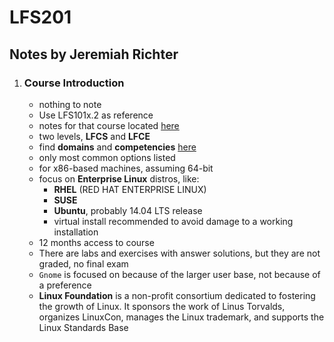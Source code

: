 # LFS201
## Notes by Jeremiah Richter

1. ### Course Introduction
    * nothing  to note
    * Use LFS101x.2 as reference
    * notes for that course located [here](./lfs101-notes.md "lfs101-notes")
    * two levels, **LFCS** and **LFCE**
    * find **domains** and **competencies** [here](http://training.linuxfoundation.org/certification)
    * only most common options listed
    * for x86-based machines, assuming 64-bit
    * focus on **Enterprise Linux** distros, like:
      * **RHEL** (RED HAT ENTERPRISE LINUX)
      * **SUSE**
      * **Ubuntu**, probably 14.04 LTS release
      * virtual install recommended to avoid damage to a working installation
    * 12 months access to course
    * There are labs and exercises with answer solutions, but they are not
      graded, no final exam
    * `Gnome` is focused on because of the larger user base, not because of a
      preference
    * **Linux Foundation** is a non-profit consortium dedicated to fostering the
      growth of Linux. It sponsors the work of Linus Torvalds, organizes LinuxCon,
      manages the Linux trademark, and supports the Linux Standards Base
